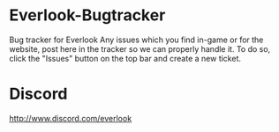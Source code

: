 # Everlook-Bugtracker
Bug tracker for Everlook
Any issues which you find in-game or for the website, post here in the tracker so we can properly handle it.
To do so, click the "Issues" button on the top bar and create a new ticket.
# Discord
http://www.discord.com/everlook

